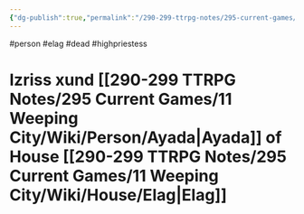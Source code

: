 ```yaml
---
{"dg-publish":true,"permalink":"/290-299-ttrpg-notes/295-current-games/11-weeping-city/wiki/person/izriss/"}
---
```



#person #elag #dead #highpriestess 

# Izriss xund [[290-299 TTRPG Notes/295 Current Games/11 Weeping City/Wiki/Person/Ayada\|Ayada]] of House [[290-299 TTRPG Notes/295 Current Games/11 Weeping City/Wiki/House/Elag\|Elag]]